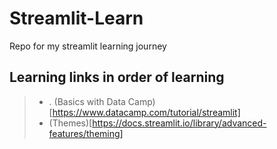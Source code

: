 # Streamlit-Learn
Repo for my streamlit learning journey

## Learning links in order of learning
>* . (Basics with Data Camp)[https://www.datacamp.com/tutorial/streamlit]
>* (Themes)[https://docs.streamlit.io/library/advanced-features/theming]